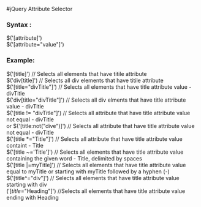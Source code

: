  #jQuery Attribute Selector
 ### Syntax :
 $('[attribute]')</br>
 $('[attribute="value"]')
 
 ### Example:
 $('[title]') // Selects all elements that have titile attribute </br>
 $('div[title]') // Selects all div elements that have titile attribute </br>
 $('[title="divTitle"]') // Selects all elements that have title attribute value - divTitle </br>
 $('div[title="divTitle"]') // Selects all div elments that have title attribute value - divTitle</br>
 $('[title != "divTitle"]') // Selects all attribute that have title attribute value not equal - divTitle </br>
 or 
 $('[title:not("dive")]') // Selects all attribute that have title attribute value not equal - divTitle </br>
 $('[title *="Title"]') // Selects all attribute that have title attribute value containt - Title</br>
 $('[title ~='Title']') // Selects all elements that have title attribute value containing the given word - Title, delimited by spaces</br>
 $('[title |=myTitle]') // Selects all elements that have title attribute value equal to myTitle or starting with myTitle followed by a hyphen (-)</br>
$('[title^="div"]') // Selects all elements that have title attribute value starting with div</br>
$('[title$="Heading"]') //Selects all elements that have title attribute value ending with Heading

 
 
 
